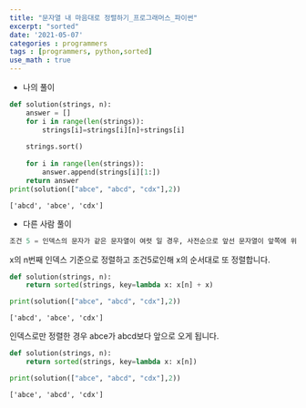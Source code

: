 ```yaml
---
title: "문자열 내 마음대로 정렬하기_프로그래머스_파이썬"
excerpt: "sorted"
date: '2021-05-07'
categories : programmers
tags : [programmers, python,sorted]
use_math : true
---
```




* 나의 풀이


```python
def solution(strings, n):
    answer = []
    for i in range(len(strings)):
        strings[i]=strings[i][n]+strings[i]
    
    strings.sort()
    
    for i in range(len(strings)):
        answer.append(strings[i][1:])
    return answer
print(solution(["abce", "abcd", "cdx"],2))
```

    ['abcd', 'abce', 'cdx']


* 다른 사람 풀이


```python
조건 5 = 인덱스의 문자가 같은 문자열이 여럿 일 경우, 사전순으로 앞선 문자열이 앞쪽에 위치합니다.
```

x의 n번째 인덱스 기준으로 정렬하고 조건5로인해 x의 순서대로 또 정렬합니다.


```python
def solution(strings, n):
    return sorted(strings, key=lambda x: x[n] + x) 

print(solution(["abce", "abcd", "cdx"],2))
```

    ['abcd', 'abce', 'cdx']


인덱스로만 정렬한 경우 abce가 abcd보다 앞으로 오게 됩니다.


```python
def solution(strings, n):
    return sorted(strings, key=lambda x: x[n]) 

print(solution(["abce", "abcd", "cdx"],2))
```

    ['abce', 'abcd', 'cdx']


